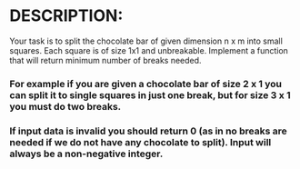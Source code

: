 #   DESCRIPTION:
Your task is to split the chocolate bar of given dimension n x m into small squares. Each square is of size 1x1 and unbreakable. Implement a function that will return minimum number of breaks needed.

### For example if you are given a chocolate bar of size 2 x 1 you can split it to single squares in just one break, but for size 3 x 1 you must do two breaks.

### If input data is invalid you should return 0 (as in no breaks are needed if we do not have any chocolate to split). Input will always be a non-negative integer.